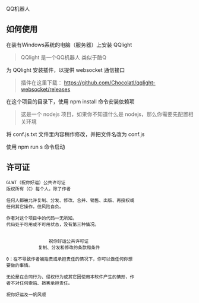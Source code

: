 QQ机器人

## 如何使用

在装有Windows系统的电脑（服务器）上安装 QQlight

> QQlight 是一个QQ机器人 类似于酷Q

为 QQlight 安装插件，以提供 websocket 通信接口

> 插件在这里下载： https://github.com/Chocolatl/qqlight-websocket/releases

在这个项目的目录下，使用 npm install 命令安装依赖项

> 这是一个 nodejs 项目，如果你不知道什么是 nodejs，那么你需要先配置相关环境

将 conf.js.txt 文件里内容稍作修改，并把文件名改为 conf.js

使用 npm run s 命令启动


## 许可证

```
GLWT（祝你好运）公共许可证
版权所有（C）每个人，除了作者

任何人都被允许复制、分发、修改、合并、销售、出版、再授权或
任何其它操作，但风险自负。

作者对这个项目中的代码一无所知。
代码处于可用或不可用状态，没有第三种情况。


                祝你好运公共许可证
            复制、分发和修改的条款和条件

0：在不导致作者被指责或承担责任的情况下，你可以做任何你想
要做的事情。

无论是在合同行为、侵权行为或其它因使用本软件产生的情形，作
者不对任何索赔、损害承担责任。

祝你好运及一帆风顺
```